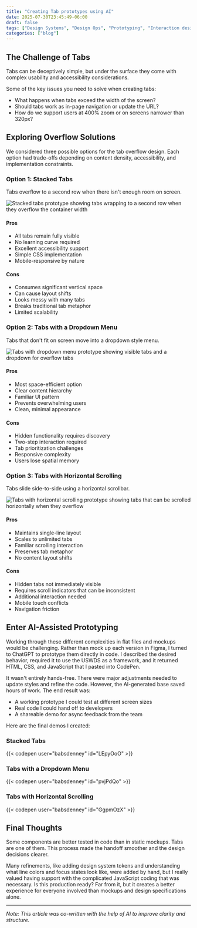 ```yaml
---
title: "Creating Tab prototypes using AI"
date: 2025-07-30T23:45:49-06:00
draft: false
tags: ["Design Systems", "Design Ops", "Prototyping", "Interaction design"]
categories: ["blog"]
---
```


## The Challenge of Tabs

Tabs can be deceptively simple, but under the surface they come with complex usability and accessibility considerations.

Some of the key issues you need to solve when creating tabs:
- What happens when tabs exceed the width of the screen?
- Should tabs work as in-page navigation or update the URL?
- How do we support users at 400% zoom or on screens narrower than 320px?

## Exploring Overflow Solutions

We considered three possible options for the tab overflow design. Each option had trade-offs depending on content density, accessibility, and implementation constraints.

### Option 1: Stacked Tabs

Tabs overflow to a second row when there isn't enough room on screen.

![Stacked tabs prototype showing tabs wrapping to a second row when they overflow the container width](/posts/ai-assisted-prototyping-tab-components-design-systems/stacked-tabs.png)

#### Pros

- All tabs remain fully visible
- No learning curve required
- Excellent accessibility support
- Simple CSS implementation
- Mobile-responsive by nature

#### Cons

- Consumes significant vertical space
- Can cause layout shifts
- Looks messy with many tabs
- Breaks traditional tab metaphor
- Limited scalability

### Option 2: Tabs with a Dropdown Menu

Tabs that don't fit on screen move into a dropdown style menu.

![Tabs with dropdown menu prototype showing visible tabs and a dropdown for overflow tabs](/posts/ai-assisted-prototyping-tab-components-design-systems/tabs-with-dropdown.png)

#### Pros

- Most space-efficient option
- Clear content hierarchy
- Familiar UI pattern
- Prevents overwhelming users
- Clean, minimal appearance

#### Cons

- Hidden functionality requires discovery
- Two-step interaction required
- Tab prioritization challenges
- Responsive complexity
- Users lose spatial memory

### Option 3: Tabs with Horizontal Scrolling

Tabs slide side-to-side using a horizontal scrollbar.

![Tabs with horizontal scrolling prototype showing tabs that can be scrolled horizontally when they overflow](/posts/ai-assisted-prototyping-tab-components-design-systems/tabs-with-horizontal-overflow.png)

#### Pros

- Maintains single-line layout
- Scales to unlimited tabs
- Familiar scrolling interaction
- Preserves tab metaphor
- No content layout shifts

#### Cons

- Hidden tabs not immediately visible
- Requires scroll indicators that can be inconsistent
- Additional interaction needed
- Mobile touch conflicts
- Navigation friction

## Enter AI-Assisted Prototyping

Working through these different complexities in flat files and mockups would be challenging. Rather than mock up each version in Figma, I turned to ChatGPT to prototype them directly in code. I described the desired behavior, required it to use the USWDS as a framework, and it returned HTML, CSS, and JavaScript that I pasted into CodePen.

It wasn't entirely hands-free. There were major adjustments needed to update styles and refine the code. However, the AI-generated base saved hours of work. The end result was:
- A working prototype I could test at different screen sizes
- Real code I could hand off to developers
- A shareable demo for async feedback from the team

Here are the final demos I created: 

### Stacked Tabs

{{< codepen user="babsdenney" id="LEpyOoO" >}}

### Tabs with a Dropdown Menu

 {{< codepen user="babsdenney" id="pvjPdQo" >}}

### Tabs with Horizontal Scrolling

{{< codepen user="babsdenney" id="GgpmOzX" >}}

## Final Thoughts

Some components are better tested in code than in static mockups. Tabs are one of them. This process made the handoff smoother and the design decisions clearer.

Many refinements, like adding design system tokens and understanding what line colors and focus states look like, were added by hand, but I really valued having support with the complicated JavaScript coding that was necessary. Is this production ready? Far from it, but it creates a better experience for everyone involved than mockups and design specifications alone. 

---

*Note: This article was co-written with the help of AI to improve clarity and structure.*
